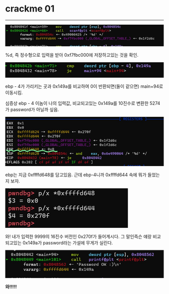 # crackme 01

---



![scanf](https://github.com/leeejjju/GBC33_SECURITY/blob/main/img/001-1.jpg)


%d, 즉 정수형으로 입력을 받아 0xf7fbc000에 저장하고있는 것을 확인. 



![cmp](https://github.com/leeejjju/GBC33_SECURITY/blob/main/img/001-2.jpg)

ebp - 4가 가리키는 곳과 0x149a를 비교하여 0이 반환되면(둘이 같으면) main+94로 이동시킴. 


심증상 ebp - 4 이놈이 나의 입력값, 비교되고있는 0x149a를 10진수로 변환한 5274가 password가 아닐까 싶음.


![infoRegister](https://github.com/leeejjju/GBC33_SECURITY/blob/main/img/001-3.jpg)

ebp는 지금 0xffffd648를 담고있음. 근데 ebp-4니까 0xffffd644 속에 뭐가 들었는지 보자.

![whatsInEBP](https://github.com/leeejjju/GBC33_SECURITY/blob/main/img/001-4.jpg)

와! 내가 입력한 9999의 16진수 버전인 0x270f가 들어계시다. 그 말인즉슨 얘랑 비교되고있는 0x149a가 password라는 가설에 무게가 실린다. 

![passsss](https://github.com/leeejjju/GBC33_SECURITY/blob/main/img/001-5.jpg)


**와!!!!!**




